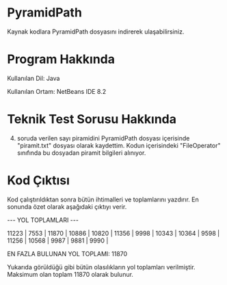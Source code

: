 # PyramidPath

Kaynak kodlara PyramidPath dosyasını indirerek ulaşabilirsiniz.

# Program Hakkında

Kullanılan Dil: Java

Kullanılan Ortam: NetBeans IDE 8.2

# Teknik Test Sorusu Hakkında

4. soruda verilen sayı piramidini PyramidPath dosyası içerisinde "piramit.txt" dosyası olarak kaydettim. 
Kodun içerisindeki "FileOperator" sınıfında bu dosyadan piramit bilgileri alınıyor.

# Kod Çıktısı

Kod çalıştırıldıktan sonra bütün ihtimalleri ve toplamlarını yazdırır. En sonunda özet olarak aşağıdaki çıktıyı verir.

--- YOL TOPLAMLARI --- 

11223 | 7553 | 11870 | 10886 | 10820 | 11356 | 9998 | 10343 | 10364 | 9598 | 11256 | 10568 | 9987 | 9881 | 9990 | 

EN FAZLA BULUNAN YOL TOPLAMI: 11870

Yukarıda görüldüğü gibi bütün olasılıkların yol toplamları verilmiştir. Maksimum olan toplam 11870 olarak bulunur. 






